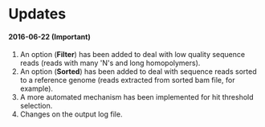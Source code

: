 Updates
===

#### 2016-06-22 (Important)
1. An option (**Filter**) has been added to deal with low quality sequence reads (reads with many 'N's and long homopolymers).
2. An option (**Sorted**) has been added to deal with sequence reads sorted to a reference genome (reads extracted from sorted bam file, for example).
3. A more automated mechanism has been implemented for hit threshold selection.
4. Changes on the output log file.
